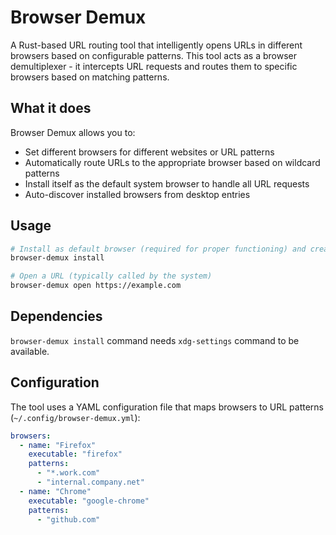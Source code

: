 # Browser Demux

A Rust-based URL routing tool that intelligently opens URLs in different browsers based on configurable patterns. This tool acts as a browser demultiplexer - it intercepts URL requests and routes them to specific browsers based on matching patterns.

## What it does

Browser Demux allows you to:
- Set different browsers for different websites or URL patterns
- Automatically route URLs to the appropriate browser based on wildcard patterns
- Install itself as the default system browser to handle all URL requests
- Auto-discover installed browsers from desktop entries

## Usage

```bash
# Install as default browser (required for proper functioning) and create basic configuration.
browser-demux install

# Open a URL (typically called by the system)
browser-demux open https://example.com
```

## Dependencies

`browser-demux install` command needs `xdg-settings` command to be available.

## Configuration

The tool uses a YAML configuration file that maps browsers to URL patterns (`~/.config/browser-demux.yml`):

```yaml
browsers:
  - name: "Firefox"
    executable: "firefox"
    patterns:
      - "*.work.com"
      - "internal.company.net"
  - name: "Chrome"  
    executable: "google-chrome"
    patterns:
      - "github.com"
```
